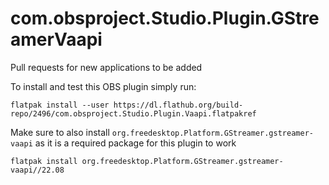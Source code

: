 # com.obsproject.Studio.Plugin.GStreamerVaapi
Pull requests for new applications to be added

To install and test this OBS plugin simply run:
```
flatpak install --user https://dl.flathub.org/build-repo/2496/com.obsproject.Studio.Plugin.Vaapi.flatpakref
```
Make sure to also install `org.freedesktop.Platform.GStreamer.gstreamer-vaapi` as it is a required package for this plugin to work
```
flatpak install org.freedesktop.Platform.GStreamer.gstreamer-vaapi//22.08
```
